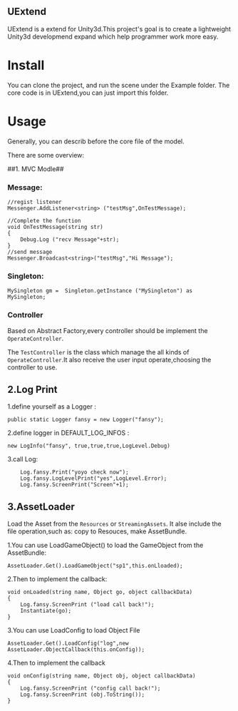 ## UExtend ##

UExtend is a extend for Unity3d.This project's goal is to create a lightweight Unity3d developmend expand which help programmer work more easy. 

# Install #
You can clone the project, and run the scene under the Example folder.
The core code is in UExtend,you can just import this folder.


# Usage #

Generally, you can describ before the core file of the model.

There are some overview:

##1. MVC Modle##

### Message: ###
    
	//regist listener
	Messenger.AddListener<string> ("testMsg",OnTestMessage);
	
	//Complete the function
	void OnTestMessage(string str)	       	{		Debug.Log ("recv Message"+str);	}
	//send message
	Messenger.Broadcast<string>("testMsg","Hi Message");
	
### Singleton: ###

	MySingleton gm =  Singleton.getInstance ("MySingleton") as MySingleton;
		
### Controller ###
Based on Abstract Factory,every controller should be implement the `OperateController`.

The `TestController` is the class which manage the all kinds of `OperateController`.It also receive the user input operate,choosing the controller to use.

## 2.Log Print ##
1.define yourself as a Logger :
	
	public static Logger fansy = new Logger("fansy");2.define logger in DEFAULT_LOG_INFOS :
    new LogInfo("fansy", true,true,true,LogLevel.Debug)3.call Log:		Log.fansy.Print("yoyo check now");		Log.fansy.LogLevelPrint("yes",LogLevel.Error);		Log.fansy.ScreenPrint("Screen"+1);
		
## 3.AssetLoader ##
Load the Asset from the `Resources` or `StreamingAssets`.
It alse include the file operation,such as: copy to Resouces, make AssetBundle.

1.You can use LoadGameObject() to load the GameObject from the AssetBundle:      	 
    AssetLoader.Get().LoadGameObject("sp1",this.onLloaded);2.Then to implement the callback:
	void onLoaded(string name, Object go, object callbackData)	{		Log.fansy.ScreenPrint ("load call back!");		Instantiate(go);	}3.You can use LoadConfig to load Object File	AssetLoader.Get().LoadConfig("log",new AssetLoader.ObjectCallback(this.onConfig));
4.Then to implement the callback

    void onConfig(string name, Object obj, object callbackData)	{		Log.fansy.ScreenPrint ("config call back!");		Log.fansy.ScreenPrint (obj.ToString());	}

	